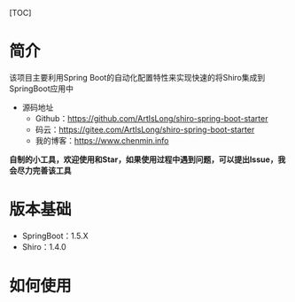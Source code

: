 [TOC]

# 简介

该项目主要利用Spring Boot的自动化配置特性来实现快速的将Shiro集成到SpringBoot应用中

- 源码地址
  - Github：https://github.com/ArtIsLong/shiro-spring-boot-starter
  - 码云：https://gitee.com/ArtIsLong/shiro-spring-boot-starter
  - 我的博客：https://www.chenmin.info

**自制的小工具，欢迎使用和Star，如果使用过程中遇到问题，可以提出Issue，我会尽力完善该工具**

# 版本基础

- SpringBoot：1.5.X
- Shiro：1.4.0

# 如何使用

